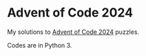 # Advent of Code 2024

My solutions to [Advent of Code 2024](https://adventofcode.com/2024) puzzles.

Codes are in Python 3.